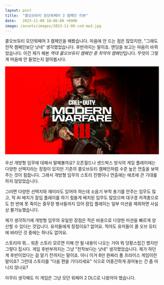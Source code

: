 ```yaml
---
layout: post
title:  "콜오브듀티 모던워페어 3 캠페인 리뷰"
date:   2023-11-08 18:06:00 +0900
image: /assets/images/2023-11-08-cod-mw3.jpg
---
```

콜오브듀티 모던워페어 3 캠페인을 해봤습니다. 마음에 안 드는 점은 많았지만, "그래도 전작 캠페인보단 낫네" 생각했었습니다. 후반까지는 말이죠. 엔딩을 보고는 마음이 바뀌었습니다. 이건 제가 해본 *역대 콜오브듀티 캠페인 중 최악의 캠페인*입니다. 무엇이 그렇게 마음에 안 들었는지 알아봅시다.

<!--more-->

![Call of Duty Modern Warfare 3](/assets/images/2023-11-08-cod-mw3.jpg)

우선 개방형 임무에 대해서 말해볼까요? 오픈월드나 샌드박스 방식의 게임 플레이에는 다양한 선택지라는 장점이 있지만 기존의 콜오브듀티 캠페인처럼 수준 높은 연출을 보여주는 것이 힘듭니다. 그래서 개방형 임무의 스토리 진행이나 연출에는 애초에 큰 기대를 하지 않았었습니다. 

그러면 다양한 선택지와 재미라도 있어야 하는데 소음기 부착 총기를 안주는 임무도 많고, 적 AI 배치가 잠입 플레이를 하기 힘들게 배치된 임무도 많았으며 대구경 저격총으로도 한 번에 못 죽이는 중무장 병사들까지 있어 잠입 플레이는 일부 미션을 제외하면 사실상 불가능했습니다.

제가 생각하기에 개방형 임무의 유일한 장점은 적은 비용으로 다양한 미션을 빠르게 양산할 수 있다는 것입니다. 유저들에게 장점이요? 없어요. 적어도 유저들이 콜 오브 듀티에 바라던 것 중에는 하나도 없어요.

스토리야 뭐... 워존 스토리 모르면 이해 안 될 내용이 나오는 거야 뭐 당황스럽긴 했지만 그렇다 칩시다. 게임 후반부까지는 그냥 "전작보다는 낫네" 생각했었습니다. 제가 하던 게 후반이었다는 걸 알기 전까지는 말이죠. 아니 이거 8만 원짜리 풀 프라이스 게임이란 말이죠? 그런데 스토리를 "다음 편을 기다리세요" 식으로 어중간하게 끊어놓는 건 좀 아니지 않나요?

아무리 생각해도 이 게임은 그냥 모던 워페어 2 DLC로 나왔어야 했습니다.